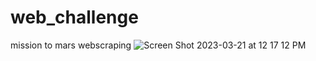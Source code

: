 # web_challenge
mission to mars webscraping
![Screen Shot 2023-03-21 at 12 17 12 PM](https://user-images.githubusercontent.com/40581033/226672416-28664e65-88c4-4678-a696-41f059be7bd8.png)
